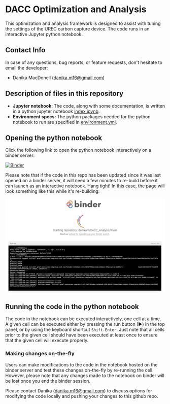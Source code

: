 # DACC Optimization and Analysis

This optimization and analysis framework is designed to assist with tuning the settings of the UREC carbon capture device. The code runs in an interactive Jupyter python notebook. 

## Contact Info
In case of any questions, bug reports, or feature requests, don't hesitate to email the developer:
* Danika MacDonell (danika.m16@gmail.com)

## Description of files in this repository

* <b>Jupyter notebook: </b> The code, along with some documentation, is written in a python jupyter notebook [index.ipynb](./index.ipynb). 
* <b>Environment specs: </b> The python packages needed for the python notebook to run are specified in [environment.yml](./environment.yml). 

## Opening the python notebook

Click the following link to open the python notebook interactively on a binder server:

[![Binder](https://mybinder.org/badge_logo.svg)](https://mybinder.org/v2/gh/danikam/DACC_Analysis/main?labpath=index.ipynb)

Please note that if the code in this repo has been updated since it was last opened on a binder server, it will need a few minutes to re-build before it can launch as an interactive notebook. Hang tight! In this case, the page will look something like this while it's re-building:

![alt text](./images/binder_rebuilding.png)

## Running the code in the python notebook

The code in the notebook can be executed interactively, one cell at a time. A given cell can be executed either by pressing the run button (▶) in the top panel, or by using the keyboard shortcut `Shift-Enter`. Just note that all cells prior to the given cell should have been executed at least once to ensure that the given cell will execute properly. 

### Making changes on-the-fly

Users can make modifications to the code in the notebook hosted on the binder server and test these changes on-the-fly by re-running the cell. However, please note that any changes made to the notebook on binder will be lost once you end the binder session. 

Please contact Danika (danika.m16@gmail.com) to discuss options for modifying the code locally and pushing your changes to this github repo.

